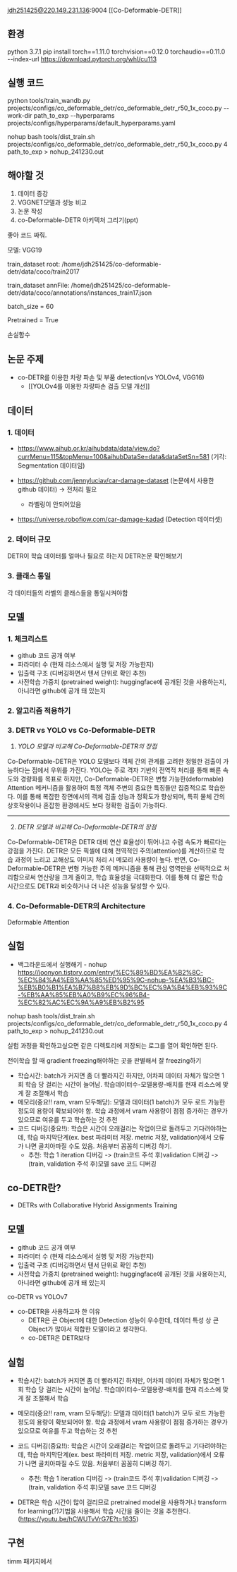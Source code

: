 jdh251425@220.149.231.136:9004
[[Co-Deformable-DETR]]

## 환경
python 3.7.1
pip install torch==1.11.0 torchvision==0.12.0 torchaudio==0.11.0 --index-url https://download.pytorch.org/whl/cu113

## 실행 코드
python tools/train_wandb.py projects/configs/co_deformable_detr/co_deformable_detr_r50_1x_coco.py --work-dir path_to_exp --hyperparams projects/configs/hyperparams/default_hyperparams.yaml


nohup bash tools/dist_train.sh projects/configs/co_deformable_detr/co_deformable_detr_r50_1x_coco.py 4 path_to_exp > nohup_241230.out


## 해야할 것
1. 데이터 증강
2. VGGNET모델과 성능 비교
3. 논문 작성
4. co-Deformable-DETR 아키텍처 그리기(ppt)

좋아 코드 짜줘.

모델: VGG19

train_dataset root: /home/jdh251425/co-deformable-detr/data/coco/train2017

train_dataset annFile: /home/jdh251425/co-deformable-detr/data/coco/annotations/instances_train17.json

batch_size = 60

Pretrained = True

손실함수

## 논문 주제
- co-DETR를 이용한 차량 파손 및 부품 detection(vs YOLOv4, VGG16) 
	- [[YOLOv4를 이용한 차량파손 검출 모델 개선]]

## 데이터
### 1. 데이터
- https://www.aihub.or.kr/aihubdata/data/view.do?currMenu=115&topMenu=100&aihubDataSe=data&dataSetSn=581 (기각: Segmentation 데이터임)

- https://github.com/jennyluciav/car-damage-dataset (논문에서 사용한 github 데이터) -> 전처리 필요
	- 라벨링이 안되어있음

- https://universe.roboflow.com/car-damage-kadad (Detection 데이터셋)

### 2. 데이터 규모
DETR이 학습 데이터를 얼마나 필요로 하는지 DETR논문 확인해보기


### 3. 클래스 통일
각 데이터들의 라벨의 클래스들을 통일시켜야함



## 모델
### 1. 체크리스트
- github 코드 공개 여부
- 파라미터 수 (현재 리소스에서 실행 및 저장 가능한지)
- 입출력 구조 (디버깅하면서 텐서 단위로 확인 추천)
- 사전학습 가중치 (pretrained weight): huggingface에 공개된 것을 사용하는지, 아니라면 github에 공개 돼 있는지




### 2. 알고리즘 적용하기


### 3. DETR vs YOLO vs Co-Deformable-DETR
1. *YOLO 모델과 비교해 Co-Deformable-DETR의 장점*

Co-Deformable-DETR은 YOLO 모델보다 객체 간의 관계를 고려한 정밀한 검출이 가능하다는 점에서 우위를 가진다. YOLO는 주로 격자 기반의 전역적 처리를 통해 빠른 속도와 경량화를 목표로 하지만, Co-Deformable-DETR은 변형 가능한(deformable) Attention 메커니즘을 활용하여 특정 객체 주변의 중요한 특징들만 집중적으로 학습한다. 이를 통해 복잡한 장면에서의 객체 검출 성능과 정확도가 향상되며, 특히 물체 간의 상호작용이나 혼잡한 환경에서도 보다 정확한 검출이 가능하다.

---

2. *DETR 모델과 비교해 Co-Deformable-DETR의 장점*

Co-Deformable-DETR은 DETR 대비 연산 효율성이 뛰어나고 수렴 속도가 빠르다는 강점을 가진다. DETR은 모든 픽셀에 대해 전역적인 주의(attention)를 계산하므로 학습 과정이 느리고 고해상도 이미지 처리 시 메모리 사용량이 높다. 반면, Co-Deformable-DETR은 변형 가능한 주의 메커니즘을 통해 관심 영역만을 선택적으로 처리함으로써 연산량을 크게 줄이고, 학습 효율성을 극대화한다. 이를 통해 더 짧은 학습 시간으로도 DETR과 비슷하거나 더 나은 성능을 달성할 수 있다.


### 4. Co-Deformable-DETR의 Architecture

Deformable Attention

## 실험
- 백그라운드에서 실행해기 - nohup
https://joonyon.tistory.com/entry/%EC%89%BD%EA%B2%8C-%EC%84%A4%EB%AA%85%ED%95%9C-nohup-%EA%B3%BC-%EB%B0%B1%EA%B7%B8%EB%9D%BC%EC%9A%B4%EB%93%9C-%EB%AA%85%EB%A0%B9%EC%96%B4-%EC%82%AC%EC%9A%A9%EB%B2%95

nohup bash tools/dist_train.sh projects/configs/co_deformable_detr/co_deformable_detr_r50_1x_coco.py 4 path_to_exp > nohup_241230.out


실험 과정을 확인하고싶으면 같은 디렉토리에 저장되는 로그를 열어 확인하면 된다.

전이학습 할 때 gradient freezing해야하는 곳을 판별해서 잘 freezing하기


- 학습시간: batch가 커지면 좀 더 빨라지긴 하지만, 어차피 데이터 자체가 많으면 1회 학습 당 걸리는 시간이 늘어남. 학습데이터수-모델용량-배치를 현재 리소스에 맞게 잘 조절해서 학습
- 메모리(중요!! ram, vram 모두해당): 모델과 데이터(1 batch)가 모두 로드 가능한 정도의 용량이 확보되어야 함. 학습 과정에서 vram 사용량이 점점 증가하는 경우가 있으므로 여유를 두고 학습하는 것 추천
- 코드 디버깅(중요!!): 학습은 시간이 오래걸리는 작업이므로 돌려두고 기다려야하는데, 학습 마지막단계(ex. best 파라미터 저장. metric 저장, validation)에서 오류가 나면 골치아파질 수도 있음. 처음부터 꼼꼼히 디버깅 하기.
	- 추천: 학습 1 iteration 디버깅 -> (train코드 주석 후)validation 디버깅 -> (train, validation 주석 후)모델 save 코드 디버깅


## co-DETR란?
- DETRs with Collaborative Hybrid Assignments Training

## 모델
- github 코드 공개 여부
- 파라미터 수 (현재 리소스에서 실행 및 저장 가능한지)
- 입출력 구조 (디버깅하면서 텐서 단위로 확인 추천)
- 사전학습 가중치 (pretrained weight): huggingface에 공개된 것을 사용하는지, 아니라면 github에 공개 돼 있는지

co-DETR vs YOLOv7

- co-DETR을 사용하고자 한 이유
	- DETR은 큰 Object에 대한 Detection 성능이 우수한데, 데이터 특성 상 큰 Object가 많아서 적합한 모델이라고 생각한다.
	- co-DETR은 DETR보다 

## 실험

- 학습시간: batch가 커지면 좀 더 빨라지긴 하지만, 어차피 데이터 자체가 많으면 1회 학습 당 걸리는 시간이 늘어남. 학습데이터수-모델용량-배치를 현재 리소스에 맞게 잘 조절해서 학습
- 메모리(중요!! ram, vram 모두해당): 모델과 데이터(1 batch)가 모두 로드 가능한 정도의 용량이 확보되어야 함. 학습 과정에서 vram 사용량이 점점 증가하는 경우가 있으므로 여유를 두고 학습하는 것 추천
- 코드 디버깅(중요!!): 학습은 시간이 오래걸리는 작업이므로 돌려두고 기다려야하는데, 학습 마지막단계(ex. best 파라미터 저장. metric 저장, validation)에서 오류가 나면 골치아파질 수도 있음. 처음부터 꼼꼼히 디버깅 하기.
	- 추천: 학습 1 iteration 디버깅 -> (train코드 주석 후)validation 디버깅 -> (train, validation 주석 후)모델 save 코드 디버깅

- DETR은 학습 시간이 많이 걸리므로 pretrained model을 사용하거나 transform for learning(?)기법을 사용해서 학습 시간을 줄이는 것을 추천한다.(https://youtu.be/hCWUTvVrG7E?t=1635)
## 구현

timm 패키지에서 